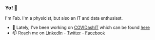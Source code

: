 ### Yo! 👋

I'm Fab. I'm a physicist, but also an IT and data enthusiast.

- 🔭 Lately, I've been working on [COVIDashIT](https://github.com/fabriziomiano/covidashit) which can be found [here](https://www.covidash.it)
- 📫 Reach me on [LinkedIn](https://linkedin.com/in/fabriziomiano) - [Twitter](https://twitter.com/burbunzillo) - [Facebook](https://www.facebook.com/fabrizio.miano)


<!--
**fabriziomiano/fabriziomiano** is a ✨ _special_ ✨ repository because its `README.md` (this file) appears on your GitHub profile.

Here are some ideas to get you started:

- 🔭 I’m currently working on ...
- 🌱 I’m currently learning ...
- 👯 I’m looking to collaborate on ...
- 🤔 I’m looking for help with ...
- 💬 Ask me about ...
- 📫 How to reach me: ...
- 😄 Pronouns: ...
- ⚡ Fun fact: ...
-->

